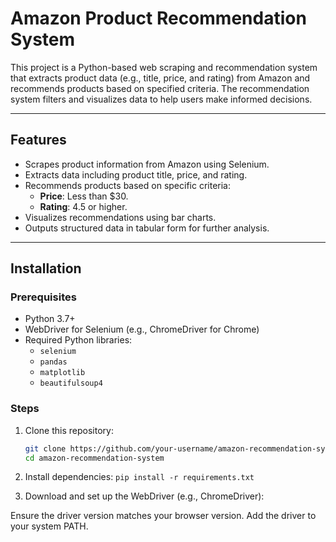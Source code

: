 # Amazon Product Recommendation System

This project is a Python-based web scraping and recommendation system that extracts product data (e.g., title, price, and rating) from Amazon and recommends products based on specified criteria. The recommendation system filters and visualizes data to help users make informed decisions.

---

## Features

- Scrapes product information from Amazon using Selenium.
- Extracts data including product title, price, and rating.
- Recommends products based on specific criteria:
  - **Price**: Less than $30.
  - **Rating**: 4.5 or higher.
- Visualizes recommendations using bar charts.
- Outputs structured data in tabular form for further analysis.

---

## Installation

### Prerequisites

- Python 3.7+
- WebDriver for Selenium (e.g., ChromeDriver for Chrome)
- Required Python libraries:
  - `selenium`
  - `pandas`
  - `matplotlib`
  - `beautifulsoup4`

### Steps

1. Clone this repository:
   ```bash
   git clone https://github.com/your-username/amazon-recommendation-system.git
   cd amazon-recommendation-system

2. Install dependencies:
```pip install -r requirements.txt```

3. Download and set up the WebDriver (e.g., ChromeDriver):

Ensure the driver version matches your browser version.
Add the driver to your system PATH.
